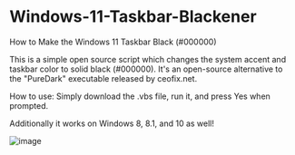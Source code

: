 # Windows-11-Taskbar-Blackener
How to Make the Windows 11 Taskbar Black (#000000)

This is a simple open source script which changes the system accent and taskbar color to solid black (#000000).
It's an open-source alternative to the "PureDark" executable released by ceofix.net. 

How to use: Simply download the .vbs file, run it, and press Yes when prompted.

Additionally it works on Windows 8, 8.1, and 10 as well!

![image](https://user-images.githubusercontent.com/101423993/164491180-147b83f1-5bf7-4b3d-85a0-f458c2c4f756.png)
